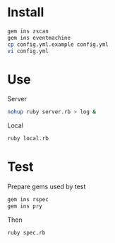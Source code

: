 # Install

```bash
gem ins zscan
gem ins eventmachine
cp config.yml.example config.yml
vi config.yml
```

# Use

Server

```bash
nohup ruby server.rb > log &
```

Local

```bash
ruby local.rb
```

# Test

Prepare gems used by test

```bash
gem ins rspec
gem ins pry
```

Then

```bash
ruby spec.rb
```
